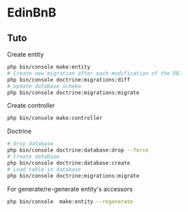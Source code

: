 # EdinBnB

## Tuto

Create entity
``` bash
php bin/console make:entity
# Create new migration after each modification of the DB.
php bin/console doctrine:migrations:diff
# Update database schema
php bin/console doctrine:migrations:migrate
```

Create controller
``` bash
php bin/console make:controller
```

Doctrine
``` bash
# Drop database
php bin/console doctrine:database:drop --force
# Create database
php bin/console doctrine:database:create
# Load table in database
php bin/console doctrine:migrations:migrate
```

For generate/re-generate entity's accessors
``` bash
php bin/console  make:entity --regenerate
```